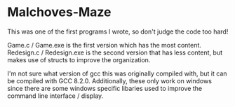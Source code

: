 # Malchoves-Maze
This was one of the first programs I wrote, so don't judge the code too hard!

Game.c / Game.exe is the first version which has the most content.
Redesign.c / Redesign.exe is the second version that has less content, but makes use of structs to improve the organization.

I'm not sure what version of gcc this was originally compiled with, but it can be compiled with GCC 8.2.0.
Additionally, these only work on windows since there are some windows specific libaries used to improve the command line interface / display.
